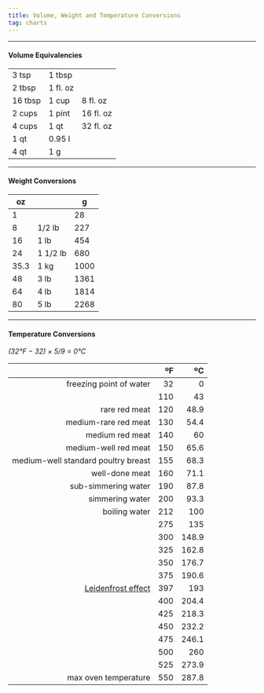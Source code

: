 ```yaml
---
title: Volume, Weight and Temperature Conversions
tag: charts
---
```


* * *

#### Volume Equivalencies

|  |  |  |
| --- | --- | --- |
| 3 tsp | 1 tbsp | |
| 2 tbsp | 1 fl. oz | |
| 16 tbsp | 1 cup |  8 fl. oz |
| 2 cups | 1 pint | 16 fl. oz |
| 4 cups | 1 qt | 32 fl. oz |
| 1 qt | 0.95 l | |
| 4 qt | 1 g | |

* * *

#### Weight Conversions

| oz | | g |
| --- | --- | --- |
| 1 | | 28 |
| 8 | 1/2 lb | 227 |
| 16 | 1 lb | 454 |
| 24 | 1 1/2 lb | 680 |
| 35.3 | 1 kg | 1000 |
| 48 | 3 lb | 1361 |
| 64 | 4 lb | 1814 |
| 80 | 5 lb | 2268 |

* * *
#### Temperature Conversions

_(32°F − 32) × 5/9 = 0°C_

| | ºF | ºC |
| --: | --: | --: |
| freezing point of water | 32 | 0 |
|| 110 | 43 |
| rare red meat | 120 | 48.9 |
| medium-rare red meat | 130 | 54.4 |
| medium red meat | 140 | 60 |
| medium-well red meat | 150 | 65.6 |
| medium-well standard poultry breast | 155 | 68.3 |
| well-done meat | 160 | 71.1 |
| sub-simmering water | 190 | 87.8 |
| simmering water | 200 | 93.3 |
| boiling water | 212 | 100 |
|| 275 | 135 |
|| 300 | 148.9 |
|| 325 | 162.8 |
|| 350 | 176.7 |
|| 375 | 190.6 |
|[Leidenfrost effect](https://en.wikipedia.org/wiki/Leidenfrost_effect) |397|193|
|| 400 | 204.4 |
|| 425 | 218.3 |
|| 450 | 232.2 |
|| 475 | 246.1 |
|| 500 | 260 |
|| 525 | 273.9 |
| max oven temperature | 550 | 287.8 |